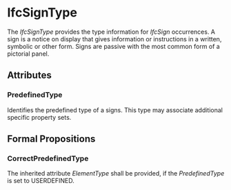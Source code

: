 # IfcSignType

The _IfcSignType_ provides the type information for _IfcSign_ occurrences.<!-- end of definition -->
A sign is a notice on display that gives information or instructions in a written, symbolic or other form. Signs are passive with the most common form of a pictorial panel.

## Attributes

### PredefinedType
Identifies the predefined type of a signs. This type may associate additional specific property sets.

## Formal Propositions

### CorrectPredefinedType
The inherited attribute _ElementType_ shall be provided, if the _PredefinedType_ is set to USERDEFINED.
